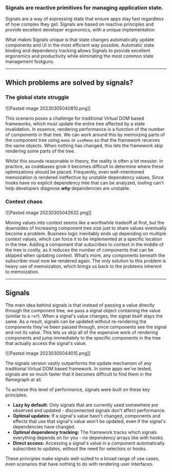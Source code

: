 

### Signals are reactive primitives for managing application state.

Signals are a way of expressing state that ensure apps stay fast regardless of how complex they get. Signals are based on reactive principles and provide excellent developer ergonomics, with a unique implementation

What makes Signals unique is that state changes automatically update components and UI in the most efficient way possible. Automatic state binding and dependency tracking allows Signals to provide excellent ergonomics and productivity while eliminating the most common state management footguns.

---

## Which problems are solved by signals?

### The global state struggle

![[Pasted image 20230305040810.png]]

This scenario poses a challenge for traditional Virtual DOM based frameworks, which must update the entire tree affected by a state invalidation. In essence, rendering performance is a function of the number of components in that tree. We can work around this by memoizing parts of the component tree using `memo` or `useMemo` so that the framework receives the same objects. When nothing has changed, this lets the framework skip rendering some parts of the tree.

Whilst this sounds reasonable in theory, the reality is often a lot messier. In practice, as codebases grow it becomes difficult to determine where these optimizations should be placed. Frequently, even well-intentioned memoization is rendered ineffective by unstable dependency values. Since hooks have no explicit dependency tree that can be analyzed, tooling can't help developers diagnose **_why_** dependencies are unstable.

### Context chaos

![[Pasted image 20230305042632.png]]

Moving values into context seems like a worthwhile tradeoff at first, but the downsides of increasing component tree size just to share values eventually become a problem. Business logic inevitably ends up depending on multiple context values, which can force it to be implemented at a specific location in the tree. Adding a component that subscribes to context in the middle of the tree is costly, as it reduces the number of components that can be skipped when updating context. What’s more, any components beneath the subscriber must now be rendered again. The only solution to this problem is heavy use of memoization, which brings us back to the problems inherent to memoization.

---

## Signals

The main idea behind signals is that instead of passing a value directly through the component tree, we pass a signal object containing the value (similar to a `ref`). When a signal's value changes, the signal itself stays the same. As a result, signals can be updated without re-rendering the components they've been passed through, since components see the signal and not its value. This lets us skip all of the expensive work of rendering components and jump immediately to the specific components in the tree that actually access the signal's value.

![[Pasted image 20230305044015.png]]

The signals version vastly outperforms the update mechanism of any traditional Virtual DOM based framework. In some apps we've tested, signals are so much faster that it becomes difficult to find them in the flamegraph at all.

To achieve this level of performance, signals were built on these key principles:

-   **Lazy by default:** Only signals that are currently used somewhere are observed and updated - disconnected signals don't affect performance.
-   **Optimal updates:** If a signal's value hasn't changed, components and effects that use that signal's value won't be updated, even if the signal's dependencies have changed.
-   **Optimal dependency tracking:** The framework tracks which signals everything depends on for you - no dependency arrays like with hooks.
-   **Direct access:** Accessing a signal's value in a component automatically subscribes to updates, without the need for selectors or hooks.

These principles make signals well-suited to a broad range of use cases, even scenarios that have nothing to do with rendering user interfaces.
